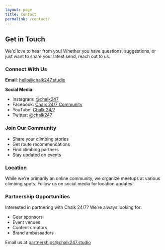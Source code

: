 ```yaml
---
layout: page
title: Contact
permalink: /contact/
---
```


## Get in Touch

We'd love to hear from you! Whether you have questions, suggestions, or just want to share your latest send, reach out to us.

### Connect With Us

**Email**: [hello@chalk247.studio](mailto:hello@chalk247.studio)

**Social Media**:
- Instagram: [@chalk247](https://instagram.com/chalk247)
- Facebook: [Chalk 24/7 Community](https://facebook.com/chalk247)
- YouTube: [Chalk 24/7](https://youtube.com/chalk247)
- Twitter: [@chalk247](https://twitter.com/chalk247)

### Join Our Community

- Share your climbing stories
- Get route recommendations
- Find climbing partners
- Stay updated on events

### Location

While we're primarily an online community, we organize meetups at various climbing spots. Follow us on social media for location updates!

### Partnership Opportunities

Interested in partnering with Chalk 24/7? We're always looking for:
- Gear sponsors
- Event venues
- Content creators
- Brand ambassadors

Email us at [partnerships@chalk247.studio](mailto:partnerships@chalk247.studio)